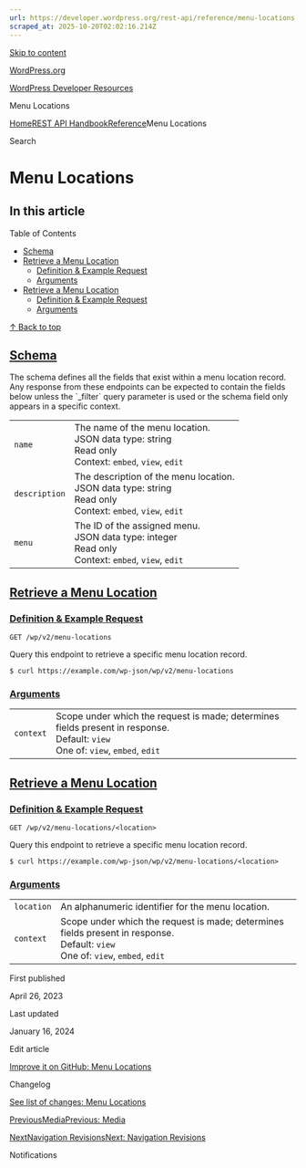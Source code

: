 ```yaml
---
url: https://developer.wordpress.org/rest-api/reference/menu-locations
scraped_at: 2025-10-20T02:02:16.214Z
---
```


[Skip to content](https://developer.wordpress.org/rest-api/reference/menu-locations/#wp--skip-link--target)

[WordPress.org](https://wordpress.org/)

[WordPress Developer Resources](https://developer.wordpress.org/)

Menu Locations


[Home](https://developer.wordpress.org/)[REST API Handbook](https://developer.wordpress.org/rest-api/)[Reference](https://developer.wordpress.org/rest-api/reference/)Menu Locations

Search

# Menu Locations

## In this article

Table of Contents

- [Schema](https://developer.wordpress.org/rest-api/reference/menu-locations/#schema)
- [Retrieve a Menu Location](https://developer.wordpress.org/rest-api/reference/menu-locations/#retrieve-a-menu-location)
  - [Definition & Example Request](https://developer.wordpress.org/rest-api/reference/menu-locations/#definition-example-request)
  - [Arguments](https://developer.wordpress.org/rest-api/reference/menu-locations/#arguments)
- [Retrieve a Menu Location](https://developer.wordpress.org/rest-api/reference/menu-locations/#retrieve-a-menu-location-2)
  - [Definition & Example Request](https://developer.wordpress.org/rest-api/reference/menu-locations/#definition-example-request-2)
  - [Arguments](https://developer.wordpress.org/rest-api/reference/menu-locations/#arguments-2)

[↑ Back to top](https://developer.wordpress.org/rest-api/reference/menu-locations/#wp--skip-link--target)

## [Schema](https://developer.wordpress.org/rest-api/reference/menu-locations/\#schema)

The schema defines all the fields that exist within a menu location record. Any response from these endpoints can be expected to contain the fields below unless the \`\_filter\` query parameter is used or the schema field only appears in a specific context.

|     |     |
| --- | --- |
| `name` | The name of the menu location.<br>JSON data type: string <br>Read only<br>Context: `embed`, `view`, `edit` |
| `description` | The description of the menu location.<br>JSON data type: string <br>Read only<br>Context: `embed`, `view`, `edit` |
| `menu` | The ID of the assigned menu.<br>JSON data type: integer <br>Read only<br>Context: `embed`, `view`, `edit` |

## [Retrieve a Menu Location](https://developer.wordpress.org/rest-api/reference/menu-locations/\#retrieve-a-menu-location)

### [Definition & Example Request](https://developer.wordpress.org/rest-api/reference/menu-locations/\#definition-example-request)

`GET /wp/v2/menu-locations`

Query this endpoint to retrieve a specific menu location record.

`$ curl https://example.com/wp-json/wp/v2/menu-locations`

### [Arguments](https://developer.wordpress.org/rest-api/reference/menu-locations/\#arguments)

|     |     |
| --- | --- |
| `context` | Scope under which the request is made; determines fields present in response.<br>Default: `view`<br>One of: `view`, `embed`, `edit` |

## [Retrieve a Menu Location](https://developer.wordpress.org/rest-api/reference/menu-locations/\#retrieve-a-menu-location-2)

### [Definition & Example Request](https://developer.wordpress.org/rest-api/reference/menu-locations/\#definition-example-request-2)

`GET /wp/v2/menu-locations/<location>`

Query this endpoint to retrieve a specific menu location record.

`$ curl https://example.com/wp-json/wp/v2/menu-locations/<location>`

### [Arguments](https://developer.wordpress.org/rest-api/reference/menu-locations/\#arguments-2)

|     |     |
| --- | --- |
| `location` | An alphanumeric identifier for the menu location. |
| `context` | Scope under which the request is made; determines fields present in response.<br>Default: `view`<br>One of: `view`, `embed`, `edit` |

First published

April 26, 2023

Last updated

January 16, 2024

Edit article

[Improve it on GitHub: Menu Locations](https://github.com/WP-API/docs/edit/master/reference/menu-locations.md)

Changelog

[See list of changes: Menu Locations](https://github.com/WP-API/docs/commits/master/reference/menu-locations.md)

[PreviousMediaPrevious: Media](https://developer.wordpress.org/rest-api/reference/media/)

[NextNavigation RevisionsNext: Navigation Revisions](https://developer.wordpress.org/rest-api/reference/wp_navigation-revisions/)

Notifications